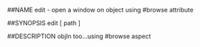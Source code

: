 ##NAME
  edit - open a window on object using #browse attribute

##SYNOPSIS
  edit [ path ]

##DESCRIPTION
  objIn too...using #browse aspect
